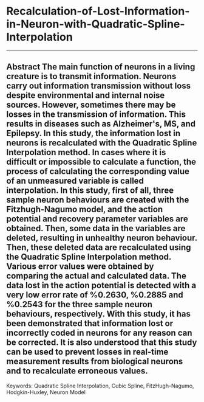 # Recalculation-of-Lost-Information-in-Neuron-with-Quadratic-Spline-Interpolation
-----
Abstract
The main function of neurons in a living creature is to transmit information. Neurons carry out information transmission without loss despite environmental and internal noise sources. However, sometimes there may be losses in the transmission of information. This results in diseases such as Alzheimer's, MS, and Epilepsy. In this study, the information lost in neurons is recalculated with the Quadratic Spline Interpolation method. In cases where it is difficult or impossible to calculate a function, the process of calculating the corresponding value of an unmeasured variable is called interpolation. In this study, first of all, three sample neuron behaviours are created with the Fitzhugh-Nagumo model, and the action potential and recovery parameter variables are obtained. Then, some data in the variables are deleted, resulting in unhealthy neuron behaviour. Then, these deleted data are recalculated using the Quadratic Spline Interpolation method. Various error values were obtained by comparing the actual and calculated data. The data lost in the action potential is detected with a very low error rate of %0.2630, %0.2885 and %0.2543 for the three sample neuron behaviours, respectively. With this study, it has been demonstrated that information lost or incorrectly coded in neurons for any reason can be corrected. It is also understood that this study can be used to prevent losses in real-time measurement results from biological neurons and to recalculate erroneous values.
-----
Keywords: Quadratic Spline Interpolation, Cubic Spline, FitzHugh-Nagumo, Hodgkin-Huxley, Neuron Model

